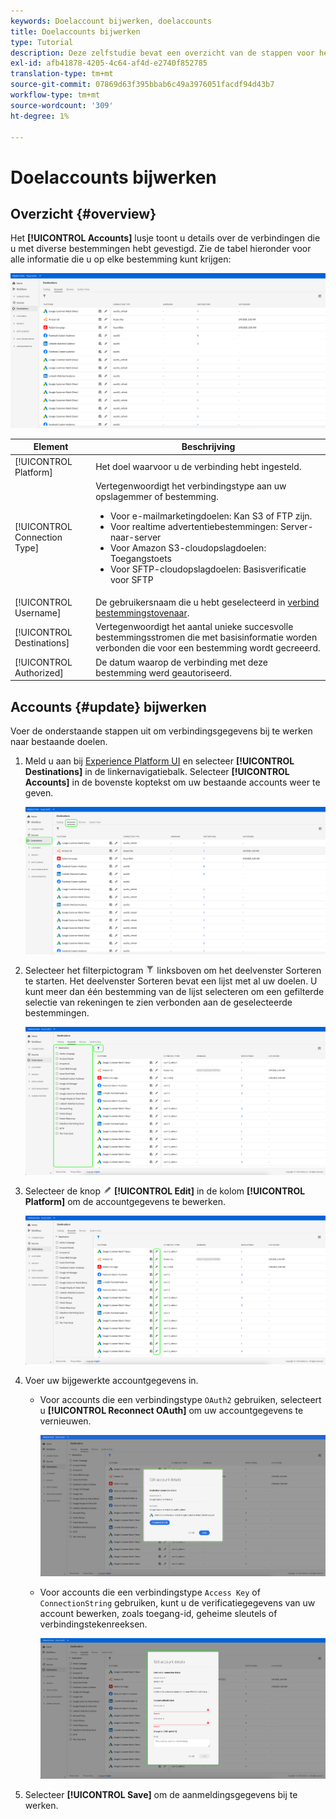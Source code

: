 ```yaml
---
keywords: Doelaccount bijwerken, doelaccounts
title: Doelaccounts bijwerken
type: Tutorial
description: Deze zelfstudie bevat een overzicht van de stappen voor het bijwerken van bestemmingsaccounts in de gebruikersinterface van Adobe Experience Platform
exl-id: afb41878-4205-4c64-af4d-e2740f852785
translation-type: tm+mt
source-git-commit: 07869d63f395bbab6c49a3976051facdf94d43b7
workflow-type: tm+mt
source-wordcount: '309'
ht-degree: 1%

---
```


# Doelaccounts bijwerken

## Overzicht {#overview}

Het **[!UICONTROL Accounts]** lusje toont u details over de verbindingen die u met diverse bestemmingen hebt gevestigd. Zie de tabel hieronder voor alle informatie die u op elke bestemming kunt krijgen:

![Het tabblad Accounts](../assets/ui/update-accounts/destination-accounts.png)

| Element | Beschrijving |
|---|---|
| [!UICONTROL Platform] | Het doel waarvoor u de verbinding hebt ingesteld. |
| [!UICONTROL Connection Type] | Vertegenwoordigt het verbindingstype aan uw opslagemmer of bestemming. <ul><li>Voor e-mailmarketingdoelen: Kan S3 of FTP zijn.</li><li>Voor realtime advertentiebestemmingen: Server-naar-server</li><li>Voor Amazon S3-cloudopslagdoelen: Toegangstoets </li><li>Voor SFTP-cloudopslagdoelen: Basisverificatie voor SFTP</li></ul> |
| [!UICONTROL Username] | De gebruikersnaam die u hebt geselecteerd in [verbind bestemmingstovenaar](../catalog/email-marketing/overview.md#connect-destination). |
| [!UICONTROL Destinations] | Vertegenwoordigt het aantal unieke succesvolle bestemmingsstromen die met basisinformatie worden verbonden die voor een bestemming wordt gecreeerd. |
| [!UICONTROL Authorized] | De datum waarop de verbinding met deze bestemming werd geautoriseerd. |

## Accounts {#update} bijwerken

Voer de onderstaande stappen uit om verbindingsgegevens bij te werken naar bestaande doelen.

1. Meld u aan bij [Experience Platform UI](https://platform.adobe.com/) en selecteer **[!UICONTROL Destinations]** in de linkernavigatiebalk. Selecteer **[!UICONTROL Accounts]** in de bovenste koptekst om uw bestaande accounts weer te geven.

   ![Het tabblad Accounts](../assets/ui/update-accounts/accounts-tab.png)

2. Selecteer het filterpictogram ![Filter-pictogram](../assets/ui/update-accounts/filter.png) linksboven om het deelvenster Sorteren te starten. Het deelvenster Sorteren bevat een lijst met al uw doelen. U kunt meer dan één bestemming van de lijst selecteren om een gefilterde selectie van rekeningen te zien verbonden aan de geselecteerde bestemmingen.

   ![Filterdoelen](../assets/ui/update-accounts/filter-accounts.png)

3. Selecteer de knop ![Account bewerken](../assets/ui/workspace/pencil-icon.png) **[!UICONTROL Edit]** in de kolom **[!UICONTROL Platform]** om de accountgegevens te bewerken.

   ![Het tabblad Accounts](../assets/ui/update-accounts/accounts-edit.png)

4. Voer uw bijgewerkte accountgegevens in.

   * Voor accounts die een verbindingstype `OAuth2` gebruiken, selecteert u **[!UICONTROL Reconnect OAuth]** om uw accountgegevens te vernieuwen.

      ![Details OAuth bewerken](../assets/ui/update-accounts/edit-details-oauth.png)


   * Voor accounts die een verbindingstype `Access Key` of `ConnectionString` gebruiken, kunt u de verificatiegegevens van uw account bewerken, zoals toegang-id, geheime sleutels of verbindingstekenreeksen.

      ![Toegangstoets details bewerken](../assets/ui/update-accounts/edit-details-key.png)

5. Selecteer **[!UICONTROL Save]** om de aanmeldingsgegevens bij te werken.
